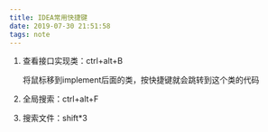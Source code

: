 ```yaml
---
title: IDEA常用快捷键
date: 2019-07-30 21:51:58
tags: note
---
```


1. 查看接口实现类：ctrl+alt+B

   将鼠标移到implement后面的类，按快捷键就会跳转到这个类的代码

2. 全局搜索：ctrl+alt+F

3. 搜索文件：shift*3